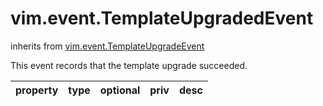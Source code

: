 vim.event.TemplateUpgradedEvent
===============================
inherits from [vim.event.TemplateUpgradeEvent](docs/vim.event.TemplateUpgradeEvent.md)


This event records that the template upgrade succeeded.

| property | type | optional | priv | desc |
|:---------|:-----|:---------|:-----|:-----|


